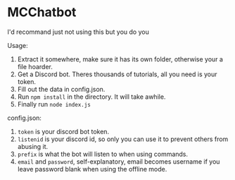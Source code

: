 # MCChatbot

I'd recommand just not using this but you do you

Usage:

1. Extract it somewhere, make sure it has its own folder, otherwise your a file hoarder.
2. Get a Discord bot. Theres thousands of tutorials, all you need is your token.
2. Fill out the data in config.json.
3. Run `npm install` in the directory. It will take awhile.
4. Finally run `node index.js`


config.json:

1. `token` is your discord bot token.
2. `listenid` is your discord id, so only you can use it to prevent others from abusing it.
3. `prefix` is what the bot will listen to when using commands.
4. `email` and `password`, self-explanatory, email becomes username if you leave password blank when using the offline mode.
